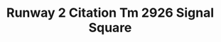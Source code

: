 ---
title: Runway 2 Citation Tm 2926 Signal Square
designer: To Market
image_primary: img/2926.jpg
href: https://www.tomkt.com/runway-2-swatches
description: "ROLL%20SIZE%3A%204%27%20x%2025%27%A0%20or%204%27%20x%2050%27"
tags: 
  - to-market
  - rubber-flooring-runway2
category: rubber-flooring-runway2
subtitle: 
manufacturer: ToMarket
slug: /manufacturers/to-market/rubber-flooring-runway-2/to-market-runway-2-citation-tm-2926-signal-square
---